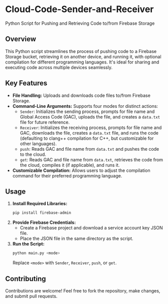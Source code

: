 # Cloud-Code-Sender-and-Receiver
Python Script for Pushing and Retrieving Code to/from Firebase Storage

## Overview

This Python script streamlines the process of pushing code to a Firebase Storage bucket, retrieving it on another device, and running it, with optional compilation for different programming languages. It's ideal for sharing and executing code across multiple devices seamlessly.

## Key Features

- **File Handling:** Uploads and downloads code files to/from Firebase Storage.
- **Command-Line Arguments:** Supports four modes for distinct actions:
    - `Sender`: Initializes the sending process, prompts for file name and Global Access Code (GAC), uploads the file, and creates a `data.txt` file for future reference.
    - `Receiver`: Initializes the receiving process, prompts for file name and GAC, downloads the file, creates a `data.txt` file, and runs the code (defaulting to clang++ compilation for C++, but customizable for other languages).
    - `push`: Reads GAC and file name from `data.txt` and pushes the code to the cloud.
    - `get`: Reads GAC and file name from `data.txt`, retrieves the code from the cloud, compiles it (if applicable), and runs it.
- **Customizable Compilation:** Allows users to adjust the compilation command for their preferred programming language.

## Usage

1. **Install Required Libraries:**
   ```bash
   pip install firebase-admin 
   ```
2. **Provide Firebase Credentials:**
   - Create a Firebase project and download a service account key JSON file.
   - Place the JSON file in the same directory as the script.
3. **Run the Script:**
   ```bash
   python main.py <mode>
   ```
   Replace `<mode>` with `Sender`, `Receiver`, `push`, or `get`.

## Contributing

Contributions are welcome! Feel free to fork the repository, make changes, and submit pull requests.

